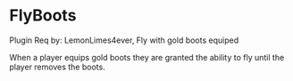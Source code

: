 FlyBoots
========

Plugin Req by: LemonLimes4ever, Fly with gold boots equiped

When a player equips gold boots they are granted the ability to fly until the player removes the boots.
